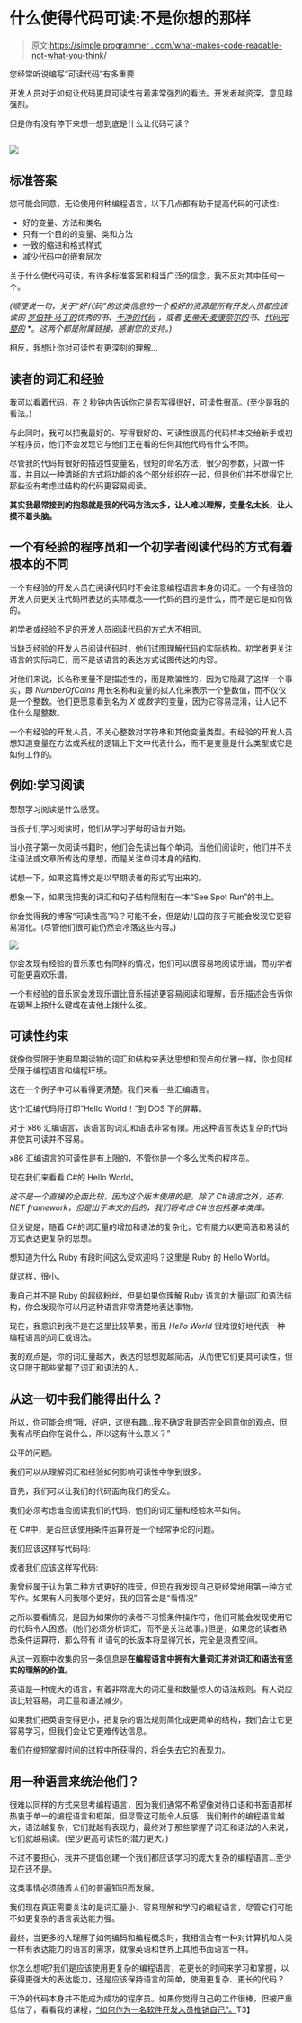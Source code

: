 # 什么使得代码可读:不是你想的那样

> 原文:[https://simple programmer . com/what-makes-code-readable-not-what-you-think/](https://simpleprogrammer.com/what-makes-code-readable-not-what-you-think/)

您经常听说编写“可读代码”有多重要

开发人员对于如何让代码更具可读性有着非常强烈的看法。开发者越资深，意见越强烈。

但是你有没有停下来想一想到底是什么让代码可读？

##  ![](img/aa61da36fb624b9608644df9795d8e50.png) 

## 标准答案

您可能会同意，无论使用何种编程语言，以下几点都有助于提高代码的可读性:

*   好的变量、方法和类名
*   只有一个目的的变量、类和方法
*   一致的缩进和格式样式
*   减少代码中的嵌套层次

关于什么使代码可读，有许多标准答案和相当广泛的信念，我不反对其中任何一个。

*(顺便说一句，关于“好代码”的这类信息的一个极好的资源是所有开发人员都应该读的* *[罗伯特·马丁的](http://www.amazon.com/Robert-C.-Martin/e/B000APG87E/?_encoding=UTF8&camp=1789&creative=390957&linkCode=ur2&tag=makithecompsi-20)优秀的书、[干净的代码](http://www.amazon.com/gp/product/0132350882/ref=as_li_ss_tl?ie=UTF8&camp=1789&creative=390957&creativeASIN=0132350882&linkCode=as2&tag=makithecompsi-20)* *，或者* *[史蒂夫·麦康奈尔的](http://www.amazon.com/Steve-McConnell/e/B000APETRK/?_encoding=UTF8&camp=1789&creative=390957&linkCode=ur2&tag=makithecompsi-20)书、[代码完整的](http://www.amazon.com/gp/product/0735619670/ref=as_li_ss_tl?ie=UTF8&camp=1789&creative=390957&creativeASIN=0735619670&linkCode=as2&tag=makithecompsi-20)* *。*这两个都是附属链接，感谢您的支持。)*

相反，我想让你对可读性有更深刻的理解…

## 读者的词汇和经验

我可以看着代码，在 2 秒钟内告诉你它是否写得很好，可读性很高。(至少是我的看法。)

与此同时，我可以把我最好的、写得很好的、可读性很高的代码样本交给新手或初学程序员，他们不会发现它与他们正在看的任何其他代码有什么不同。

尽管我的代码有很好的描述性变量名，很短的命名方法，很少的参数，只做一件事，并且以一种清晰的方式将功能的各个部分组织在一起，但是他们并不觉得它比那些没有考虑过结构的代码更容易阅读。

**其实我最常接到的抱怨就是我的代码方法太多，让人难以理解，变量名太长，让人摸不着头脑。**

## 一个有经验的程序员和一个初学者阅读代码的方式有着根本的不同

一个有经验的开发人员在阅读代码时不会注意编程语言本身的词汇。一个有经验的开发人员更关注代码所表达的实际概念——代码的目的是什么，而不是它是如何做的。

初学者或经验不足的开发人员阅读代码的方式大不相同。

当缺乏经验的开发人员阅读代码时，他们试图理解代码的实际结构。初学者更关注语言的实际词汇，而不是该语言的表达方式试图传达的内容。

对他们来说，长名称变量不是描述性的，而是欺骗性的，因为它隐藏了这样一个事实，即 *NumberOfCoins* 用长名称和变量的拟人化来表示一个整数值，而不仅仅是一个整数。他们更愿意看到名为 *X* 或*数字*的变量，因为它容易混淆，让人记不住什么是整数。

一个有经验的开发人员，不关心整数对字符串和其他变量类型。有经验的开发人员想知道变量在方法或系统的逻辑上下文中代表什么，而不是变量是什么类型或它是如何工作的。

## 例如:学习阅读

想想学习阅读是什么感觉。

当孩子们学习阅读时，他们从学习字母的语音开始。

当小孩子第一次阅读书籍时，他们会先读出每个单词。当他们阅读时，他们并不关注语法或文章所传达的思想，而是关注单词本身的结构。

试想一下，如果这篇博文是以早期读者的形式写出来的。

想象一下，如果我把我的词汇和句子结构限制在一本“See Spot Run”的书上。

你会觉得我的博客“可读性高”吗？可能不会，但是幼儿园的孩子可能会发现它更容易消化。(尽管他们很可能仍然会冷落这些内容。)

 ![](img/bbcc2284f42794d2ca0da3fc5ae5b919.png) 

你会发现有经验的音乐家也有同样的情况，他们可以很容易地阅读乐谱，而初学者可能更喜欢乐谱。

一个有经验的音乐家会发现乐谱比音乐描述更容易阅读和理解，音乐描述会告诉你在钢琴上按什么键或在吉他上拨什么弦。

## 可读性约束

就像你受限于使用早期读物的词汇和结构来表达思想和观点的优雅一样，你也同样受限于编程语言和编程环境。

这在一个例子中可以看得更清楚。我们来看一些汇编语言。

这个汇编代码将打印“Hello World！”到 DOS 下的屏幕。

对于 x86 汇编语言，该语言的词汇和语法非常有限。用这种语言表达复杂的代码并使其可读并不容易。

x86 汇编语言的可读性是有上限的，不管你是一个多么优秀的程序员。

现在我们来看看 C#的 Hello World。

*这不是一个直接的全面比较，因为这个版本使用的是。除了 C#语言之外，还有. NET framework，但是出于本文的目的，我们将考虑 C#也包括基本类库。*

但关键是，随着 C#的词汇量的增加和语法的复杂化，它有能力以更简洁和易读的方式表达更复杂的思想。

想知道为什么 Ruby 有段时间这么受欢迎吗？这里是 Ruby 的 Hello World。

就这样，很小。

我自己并不是 Ruby 的超级粉丝，但是如果你理解 Ruby 语言的大量词汇和语法结构，你会发现你可以用这种语言非常清楚地表达事物。

现在，我意识到我不是在这里比较苹果，而且 *Hello World* 很难很好地代表一种编程语言的词汇或语法。

我的观点是，你的词汇量越大，表达的思想就越简洁，从而使它们更具可读性，但这只限于那些掌握了词汇和语法的人。

## 从这一切中我们能得出什么？

所以，你可能会想“哦，好吧，这很有趣…我不确定我是否完全同意你的观点，但我有点明白你在说什么，所以这有什么意义？”

公平的问题。

我们可以从理解词汇和经验如何影响可读性中学到很多。

首先，我们可以让我们的代码面向我们的受众。

我们必须考虑谁会阅读我们的代码，他们的词汇量和经验水平如何。

在 C#中，是否应该使用条件运算符是一个经常争论的问题。

我们应该这样写代码吗:

或者我们应该这样写代码:

我曾经属于认为第二种方式更好的阵营，但现在我发现自己更经常地用第一种方式写作。如果有人问我哪个更好，我的回答会是“看情况”

之所以要看情况，是因为如果你的读者不习惯条件操作符，他们可能会发现使用它的代码令人困惑。(他们必须分析词汇，而不是关注故事。)但是，如果您的读者熟悉条件运算符，那么带有 if 语句的长版本将显得冗长，完全是浪费空间。

从这一观察中收集的另一条信息是**在编程语言中拥有大量词汇并对词汇和语法有坚实的理解的价值。**

英语是一种庞大的语言，有着非常庞大的词汇量和数量惊人的语法规则。有人说应该比较容易，词汇量和语法减少。

如果我们把英语变得更小，把复杂的语法规则简化成更简单的结构，我们会让它更容易学习，但我们会让它更难传达信息。

我们在缩短掌握时间的过程中所获得的，将会失去它的表现力。

## 用一种语言来统治他们？

很难以同样的方式来思考编程语言，因为我们通常不希望像对待口语和书面语那样热衷于单一的编程语言和框架，但尽管这可能令人反感，我们制作的编程语言越大，语法越复杂，它们就越有表现力，最终对于那些掌握了词汇和语法的人来说，它们就越易读。(至少更高可读性的潜力更大。)

不过不要担心，我并不提倡创建一个我们都应该学习的庞大复杂的编程语言…至少现在还不是。

这类事情必须随着人们的普遍知识而发展。

我们现在真正需要关注的是词汇量小、容易理解和学习的编程语言，尽管它们可能不如更复杂的语言表达能力强。

最终，当更多的人理解了如何编码和编程概念时，我相信会有一种对计算机和人类一样有表达能力的语言的需求，就像英语和世界上其他书面语言一样。

你怎么想呢?我们是应该使用更复杂的编程语言，花更长的时间来学习和掌握，以获得更强大的表达能力，还是应该保持语言的简单，使用更复杂、更长的代码？

干净的代码本身并不能成为成功的程序员。如果你觉得自己的工作很棒，但被严重低估了，看看我的课程，[“如何作为一名软件开发人员推销自己”。](https://simpleprogrammer.com/store/products/how-to-market-yourself/)T3】